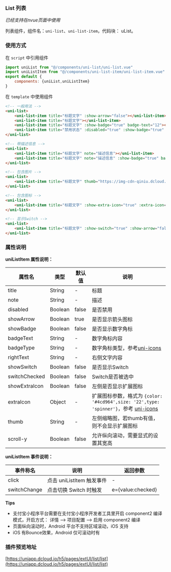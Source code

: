 ### List 列表
*已经支持在nvue页面中使用*

列表组件，组件名：``uni-list``、``uni-list-item``，代码块： uList。

### 使用方式

在 ``script`` 中引用组件 

```javascript
import uniList from "@/components/uni-list/uni-list.vue"
import uniListItem from "@/components/uni-list-item/uni-list-item.vue"
export default {
    components: {uniList,uniListItem}
}
```

在 ``template`` 中使用组件 

```html
<!-- 一般用法 -->
<uni-list>
    <uni-list-item title="标题文字" :show-arrow="false"></uni-list-item>
    <uni-list-item title="标题文字"></uni-list-item>
    <uni-list-item title="标题文字" :show-badge="true" badge-text="12"></uni-list-item>
    <uni-list-item title="禁用状态" :disabled="true" :show-badge="true" badge-text="12"></uni-list-item>
</uni-list>

<!-- 带描述信息 -->
<uni-list>
    <uni-list-item title="标题文字" note="描述信息"></uni-list-item>
    <uni-list-item title="标题文字" note="描述信息" :show-badge="true" badge-text="12"></uni-list-item>
</uni-list>

<!-- 包含图片 -->
<uni-list>
    <uni-list-item title="标题文字" thumb="https://img-cdn-qiniu.dcloud.net.cn/new-page/hx.png"></uni-list-item>
</uni-list>

<!-- 包含图标 -->
<uni-list>
    <uni-list-item title="标题文字" :show-extra-icon="true" :extra-icon="{color: '#4cd964',size: '22',type: 'spinner'}"></uni-list-item>
</uni-list>

<!-- 显示Switch -->
<uni-list>
    <uni-list-item title="标题文字" :show-switch="true" :show-arrow="false"></uni-list-item>
</uni-list>
```

### 属性说明

**uniListItem 属性说明：**

|属性名			|类型	|默认值	|说明																																|
|---			|----	|---	|---																																|
|title			|String	|-		|标题																																|
|note			|String	|-		|描述																																|
|disabled		|Boolean|false	|是否禁用																															|
|showArrow		|Boolean|true	|是否显示箭头图标																													|
|showBadge		|Boolean|false	|是否显示数字角标																													|
|badgeText		|String	|-		|数字角标内容																														|
|badgeType		|String	|-		|数字角标类型，参考[uni-icons](https://ext.dcloud.net.cn/plugin?id=21)																|
|rightText		|String	|-		|右侧文字内容																														|
|showSwitch	|Boolean|false	|是否显示Switch																														|
|switchChecked	|Boolean|false	|Switch是否被选中																													|
|showExtraIcon|Boolean|false	|左侧是否显示扩展图标																												|
|extraIcon		|Object	|-		|扩展图标参数，格式为 ``{color: '#4cd964',size: '22',type: 'spinner'}``，参考 [uni-icons](https://ext.dcloud.net.cn/plugin?id=28)	|
|thumb			|String	|-		|左侧缩略图，若thumb有值，则不会显示扩展图标																						|
|scroll-y       |Boolean|false	|允许纵向滚动，需要显式的设置其宽高|

**uniListItem 事件说明：**

|事件称名		|说明						|返回参数			|
|---			|---						|---				|
|click			|点击 uniListItem 触发事件	|-					|
|switchChange	|点击切换 Switch 时触发		|e={value:checked}	|

**Tips**

- 支付宝小程序平台需要在支付宝小程序开发者工具里开启 component2 编译模式，开启方式： 详情 --> 项目配置 --> 启用 component2 编译
- 页面纵向滚动时，Android 平台不支持区域滚动，iOS 支持
- iOS 有Bounce效果，Android 仅可滚动时有

### 插件预览地址

[https://uniapp.dcloud.io/h5/pages/extUI/list/list](https://uniapp.dcloud.io/h5/pages/extUI/list/list)